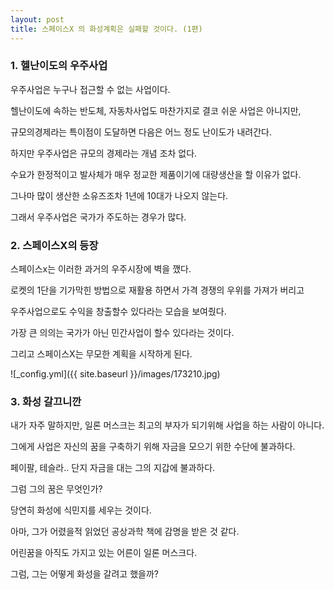 ```yaml
---
layout: post
title: 스페이스X 의 화성계획은 실패할 것이다. (1편)
---
```


<h3>1. 헬난이도의 우주사업</h3>

우주사업은 누구나 접근할 수 없는 사업이다.

헬난이도에 속하는 반도체, 자동차사업도 마찬가지로 결코 쉬운 사업은 아니지만,

규모의경제라는 특이점이 도달하면 다음은 어느 정도 난이도가 내려간다.

하지만 우주사업은 규모의 경제라는 개념 조차 없다.

수요가 한정적이고 발사체가 매우 정교한 제품이기에 대량생산을 할 이유가 없다.

그나마 많이 생산한 소유즈조차 1년에 10대가 나오지 않는다.

그래서 우주사업은 국가가 주도하는 경우가 많다.



<h3>2. 스페이스X의 등장</h3>

스페이스x는 이러한 과거의 우주시장에 벽을 깼다.

로켓의 1단을 기가막힌 방법으로 재활용 하면서 가격 경쟁의 우위를 가져가 버리고

우주사업으로도 수익을 창출할수 있다라는 모습을 보여줬다.

가장 큰 의의는 국가가 아닌 민간사업이 할수 있다라는 것이다.

그리고 스페이스X는 무모한 계획을 시작하게 된다.   


![_config.yml]({{ site.baseurl }}/images/173210.jpg)



<h3>3. 화성 갈끄니깐</h3>

내가 자주 말하지만, 일론 머스크는 최고의 부자가 되기위해 사업을 하는 사람이 아니다.

그에게 사업은 자신의 꿈을 구축하기 위해 자금을 모으기 위한 수단에 불과하다.

페이팔, 테슬라.. 단지 자금을 대는 그의 지갑에 불과하다.

그럼 그의 꿈은 무엇인가?

당연히 화성에 식민지를 세우는 것이다.

아마, 그가 어렸을적 읽었던 공상과학 책에 감명을 받은 것 같다.

어린꿈을 아직도 가지고 있는 어른이 일론 머스크다.

그럼, 그는 어떻게 화성을 갈려고 했을까?